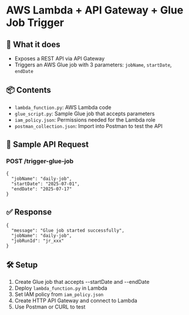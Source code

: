 # AWS Lambda + API Gateway + Glue Job Trigger

## 📌 What it does
- Exposes a REST API via API Gateway
- Triggers an AWS Glue job with 3 parameters: `jobName`, `startDate`, `endDate`

## 📦 Contents
- `lambda_function.py`: AWS Lambda code
- `glue_script.py`: Sample Glue job that accepts parameters
- `iam_policy.json`: Permissions needed for the Lambda role
- `postman_collection.json`: Import into Postman to test the API

## 🧪 Sample API Request

### POST /trigger-glue-job
```
{
  "jobName": "daily-job",
  "startDate": "2025-07-01",
  "endDate": "2025-07-17"
}
```

## ✅ Response
```
{
  "message": "Glue job started successfully",
  "jobName": "daily-job",
  "jobRunId": "jr_xxx"
}
```

## 🛠 Setup
1. Create Glue job that accepts --startDate and --endDate
2. Deploy `lambda_function.py` in Lambda
3. Set IAM policy from `iam_policy.json`
4. Create HTTP API Gateway and connect to Lambda
5. Use Postman or CURL to test

